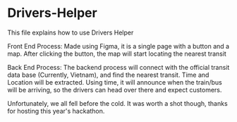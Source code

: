 # Drivers-Helper

This file explains how to use Drivers Helper

Front End Process: Made using Figma, it is a single page with a button and a map. After clicking the button, the map will start locating the nearest transit

Back End Process: The backend process will connect with the official transit data base (Currently, Vietnam), and find the nearest transit. Time and Location will be extracted.
Using time, it will announce when the train/bus will be arriving, so the drivers can head over there and expect customers.


Unfortunately, we all fell before the cold. It was worth a shot though, thanks for hosting this year's hackathon.
